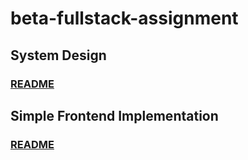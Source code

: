 # beta-fullstack-assignment

## System Design
### [README](system_design/README.md)

## Simple Frontend Implementation
### [README](simple_application/static-page-impl/README.md)